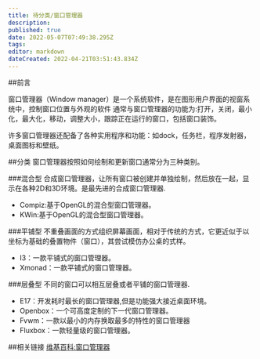 ```yaml
---
title: 待分类/窗口管理器
description: 
published: true
date: 2022-05-07T07:49:38.295Z
tags: 
editor: markdown
dateCreated: 2022-04-21T03:51:43.834Z
---
```


##前言

窗口管理器（Window manager）是一个系统软件，是在图形用户界面的视窗系统中，控制窗口位置与外观的软件 通常与窗口管理器的功能为:打开，关闭，最小化，最大化，移动，调整大小，跟踪正在运行的窗口，包括窗口装饰。

许多窗口管理器还配备了各种实用程序和功能：如dock，任务栏，程序发射器，桌面图标和壁纸。

##分类
窗口管理器按照如何绘制和更新窗口通常分为三种类别。

###混合型
合成窗口管理器，让所有窗口被创建并单独绘制，然后放在一起，显示在各种2D和3D环境。是最先进的合成窗口管理器.

- Compiz:基于OpenGL的混合型窗口管理器。
- KWin:基于OpenGL的混合型窗口管理器。

###平铺型
不重叠画面的方式组织屏幕画面，相对于传统的方式，它更近似于以坐标为基础的叠置物件（窗口），其尝试模仿办公桌的式样。

- I3：一款平铺式的窗口管理器。
- Xmonad：一款平铺式的窗口管理器。

###层叠型
不同的窗口可以相互层叠或者平铺的窗口管理器.

- E17：开发耗时最长的窗口管理器,但是功能强大接近桌面环境。
- Openbox：一个可高度定制的下一代窗口管理器。
- Fvwm：一款以最小的内存换取最多的特性的窗口管理器
- Fluxbox：一款轻量级的窗口管理器。

##相关链接
[维基百科:窗口管理器](http://zh.wikipedia.org/wiki/%E7%AA%97%E5%8F%A3%E7%AE%A1%E7%90%86%E5%99%A8)